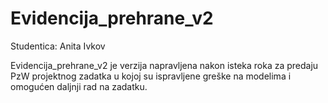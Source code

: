 # Evidencija_prehrane_v2

Studentica: Anita Ivkov

Evidencija_prehrane_v2 je verzija napravljena nakon isteka roka za predaju PzW projektnog zadatka u kojoj su ispravljene greške na modelima i omogućen daljnji rad na zadatku.
